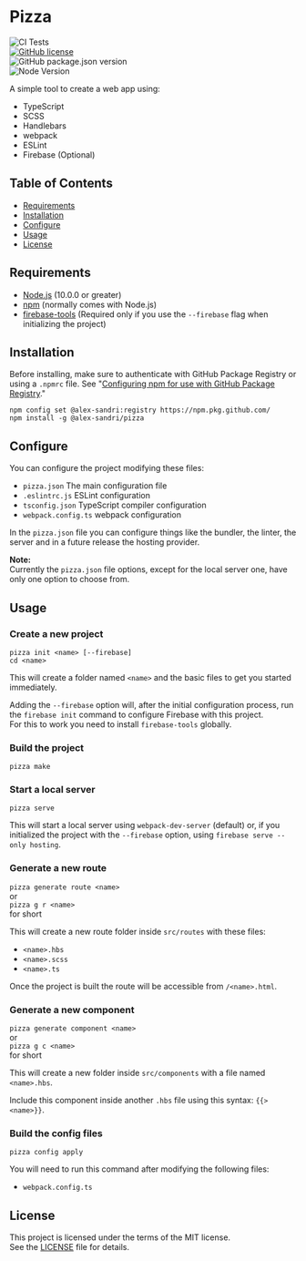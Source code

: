 # Pizza

![CI Tests](https://github.com/alex-sandri/pizza/workflows/CI%20Tests/badge.svg)  
[![GitHub license](https://img.shields.io/github/license/alex-sandri/pizza)](https://github.com/alex-sandri/pizza/blob/master/LICENSE)  
![GitHub package.json version](https://img.shields.io/github/package-json/v/alex-sandri/pizza)  
![Node Version](https://img.shields.io/badge/node-%3E%3D%2010.0.0-brightgreen)

A simple tool to create a web app using:
 - TypeScript
 - SCSS
 - Handlebars
 - webpack
 - ESLint
 - Firebase (Optional)

## Table of Contents

 * [Requirements](#requirements)
 * [Installation](#installation)
 * [Configure](#configure)
 * [Usage](#usage)
 * [License](#license)

## Requirements

 - [Node.js](https://nodejs.org/) (10.0.0 or greater)
 - [npm](https://www.npmjs.com/) (normally comes with Node.js)
 - [firebase-tools](https://github.com/firebase/firebase-tools) (Required only if you use the `--firebase` flag when initializing the project)


## Installation

Before installing, make sure to authenticate with GitHub Package Registry or using a `.npmrc` file. See "[Configuring npm for use with GitHub Package Registry](https://help.github.com/en/articles/configuring-npm-for-use-with-github-package-registry#authenticating-to-github-package-registry)."

```
npm config set @alex-sandri:registry https://npm.pkg.github.com/
npm install -g @alex-sandri/pizza
```

## Configure

You can configure the project modifying these files:
 - `pizza.json` The main configuration file
 - `.eslintrc.js` ESLint configuration
 - `tsconfig.json` TypeScript compiler configuration
 - `webpack.config.ts` webpack configuration

In the `pizza.json` file you can configure things like the bundler, the linter, the server and in a future release the hosting provider.

**Note:**  
Currently the `pizza.json` file options, except for the local server one, have only one option to choose from.

## Usage

### Create a new project

```
pizza init <name> [--firebase]
cd <name>
```

This will create a folder named `<name>` and the basic files to get you started immediately.

Adding the `--firebase` option will, after the initial configuration process, run the `firebase init` command to configure Firebase with this project.  
For this to work you need to install `firebase-tools` globally.

### Build the project

`pizza make`

### Start a local server

`pizza serve`

This will start a local server using `webpack-dev-server` (default) or, if you initialized the project with the `--firebase` option, using `firebase serve --only hosting`.

### Generate a new route

`pizza generate route <name>`  
or  
`pizza g r <name>`  
for short

This will create a new route folder inside `src/routes` with these files:
 - `<name>.hbs`
 - `<name>.scss`
 - `<name>.ts`

Once the project is built the route will be accessible from `/<name>.html`.

### Generate a new component

`pizza generate component <name>`  
or  
`pizza g c <name>`  
for short

This will create a new folder inside `src/components` with a file named `<name>.hbs`.

Include this component inside another `.hbs` file using this syntax: `{{> <name>}}`.

### Build the config files

`pizza config apply`

You will need to run this command after modifying the following files:
 - `webpack.config.ts`

## License

This project is licensed under the terms of the MIT license.  
See the [LICENSE](LICENSE) file for details.